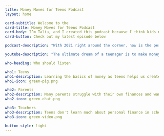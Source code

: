 ```yaml
---
title: Money Moves for Teens Podcast
layout: home

card-subtitle: Welcome to the
card-title: Money Moves for Teens Podcast
card-body: I’m Talia, and I created this podcast because I think kids my age don’t get a good enough education on how to manage money. This is something we should be learning and talking about now so we’ll be better prepared for the future.
card-button: Check out my latest episode below

podcast-description: "With 2021 right around the corner, now is the perfect time to begin thinking about the goals you would like to set for the new year. This episode, I’m talking all about the vision board. I’ll explain what it is, the benefits of using one, how you can make one, and some valuable tips you should keep in mind during the process."

youtube-description: "The ultimate dream of a teenager is to make money without leaving the comfort of your bed. And when you first hear that, you may think well, too bad, because you need to. But, that might not be the case if you’re making something called passive income. There are a number of jobs that will make you that kind of income and this episode, I’ll talk about 7 jobs that can generate passive income for you."

who-heading: Who should listen

who1: Teens
who1-description: Learning the basics of money as teens helps us create good saving and spending habits today and take advantage of investing for tomorrow.
who1-icon: green-pig.png

who2: Parents
who2-description: Many parents struggle with their own finances and want to have constructive conversations with their teens about money.
who2-icon: green-chat.png

who3: Teachers
who3-description: Teens don't learn much about personal finance in school. Teachers can use this information to better prepare their students.
who3-icon: green-video.png

button-style: light
---
```

